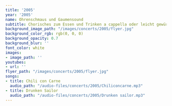 ```yaml
---
title: '2005'
year: '2005'
name: Ohrenschmaus und Gaumensound
subtitle: Chorisches zum Essen und Trinken a cappella oder leicht gewürzt.
background_image_path: "/images/concerts/2005/flyer.jpg"
background_color_rgb: rgb(0, 0, 0)
background_opacity: 0.7
background_blur: ''
font_color: white
images:
- image_path: ''
youtubes:
- url: ''
flyer_path: "/images/concerts/2005/flyer.jpg"
songs:
- title: Chili con Carne
  audio_path: "/audio-files/concerts/2005/Chiliconcarne.mp3"
- title: Drunken Sailor
  audio_path: "/audio-files/concerts/2005/Drunken sailor.mp3"
---
```


